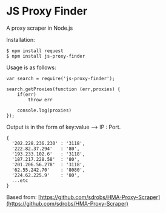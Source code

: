 JS Proxy Finder
=================

A proxy scraper in Node.js

Installation:
```
$ npm install request
$ npm install js-proxy-finder
```


Usage is as follows:
```
var search = require('js-proxy-finder');

search.getProxies(function (err,proxies) {
    if(err)
    	throw err
   	
   	console.log(proxies)
});

```

Output is in the form of key:value --> IP : Port.
```
{ 
  '202.228.236.230' : '3118',
  '222.82.37.294'   : '80',
  '193.233.102.6'   : '3118',
  '187.217.228.58'  : '80',
  '201.206.56.278'  : '3118',
  '62.55.242.70'    : '8080',
  '224.62.225.9'    : '80',
  ...etc
}
```
Based from: [https://github.com/sdrobs/HMA-Proxy-Scraper](https://github.com/sdrobs/HMA-Proxy-Scraper)
